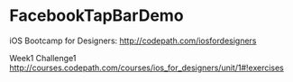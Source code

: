 # FacebookTapBarDemo

iOS Bootcamp for Designers: http://codepath.com/iosfordesigners

Week1 Challenge1 
http://courses.codepath.com/courses/ios_for_designers/unit/1#!exercises
